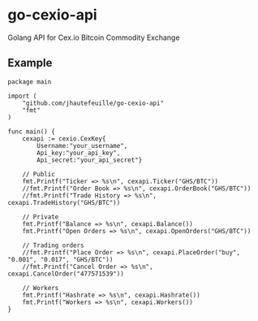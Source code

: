 go-cexio-api
============

Golang API for Cex.io Bitcoin Commodity Exchange

Example
-------

    package main

    import (
        "github.com/jhautefeuille/go-cexio-api"
        "fmt"
    )

    func main() {
        cexapi := cexio.CexKey{
            Username:"your_username", 
            Api_key:"your_api_key", 
            Api_secret:"your_api_secret"}

        // Public
        fmt.Printf("Ticker => %s\n", cexapi.Ticker("GHS/BTC"))
        //fmt.Printf("Order Book => %s\n", cexapi.OrderBook("GHS/BTC"))
        //fmt.Printf("Trade History => %s\n", cexapi.TradeHistory("GHS/BTC"))

        // Private
        fmt.Printf("Balance => %s\n", cexapi.Balance())
        fmt.Printf("Open Orders => %s\n", cexapi.OpenOrders("GHS/BTC"))

        // Trading orders
        //fmt.Printf("Place Order => %s\n", cexapi.PlaceOrder("buy", "0.001", "0.017", "GHS/BTC"))
        //fmt.Printf("Cancel Order => %s\n", cexapi.CancelOrder("477571539"))

        // Workers 
        fmt.Printf("Hashrate => %s\n", cexapi.Hashrate())
        fmt.Printf("Workers => %s\n", cexapi.Workers())
    }
